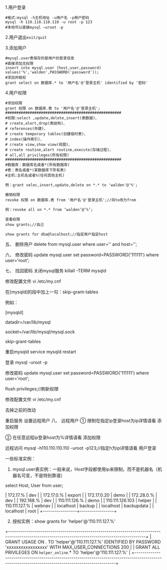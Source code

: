 1.用户登录
```
#格式:mysql -h主机地址 -u用户名 -p用户密码
mysql -h 110.110.110.110 -u root -p 123
#本地可以直接mysql –uroot -p
```
2.用户退出`exit/quit`

3.添加用户
```
#mysql.user表保存的是用户的登录信息
#直接添加无权限
insert into mysql.user (host,user,password) values('%','walden',PASSWORD('password'));
#添加并赋权
grant select on 数据库.* to '用户名'@'登录主机' identified by '密码'
```
4.用户权限
```
#添加权限
grant 权限 on 数据库.表 to '用户名'@'登录主机';
####################################################
#权限:select ,update,delete,insert(表数据)、
# create,alert,drop(表结构)、
# references(外键)、
# create temporary tables(创建临时表)、
# index(操作索引)、
# create view,show view(视图)、
# create routine,alert routine,execute(存储过程)、
# all,all privileges(所有权限)
####################################################
#数据库：数据库名或者*(所有数据库)
#表：表名或者*(某数据库下所有表)
#主机:主机名或者%(任何其他主机)

例：grant selec,insert,update,delete on *.* to 'walden'@'%';

撤销权限
revoke 权限 on 数据库.表 from '用户名'@'登录主机';//将to改为from

例：revoke all on *.* from ‘walden’@’%’;

查看权限
show grants;//自己

show grants for dba@localhost;//指定用户指定host
```
五、        删除用户
delete from mysql.user where user='' and host='';

六、        修改密码
update mysql.user set password=PASSWORD('111111') where user='root';

七、        找回密码
关闭mysql服务
killall -TERM mysqld

修改配置文件
vi /etc/my.cnf

在[mysqld]的段中加上一句：skip-grant-tables

例如：

[mysqld]

datadir=/var/lib/mysql

socket=/var/lib/mysql/mysql.sock

skip-grant-tables

重启mysqld
service mysqld restart

登录
mysql -uroot -p

修改密码
update mysql.user set password=PASSWORD('111111') where user='root';

flush privileges;//刷新权限

修改配置文件
 vi /etc/my.cnf

去掉之前的改动

重启服务
设置远程用户
八、        远程用户
①     限制在指定ip登录host为ip详情请看 添加权限

②     在任意远程ip登录host为%详情请看 添加权限

远程访问
mysql -h110.110.110.110 -uroot -p123;//指定h为ip详情请看 用户登录

 

 

一些标准实例：

1. mysql.user表实例：一般来说，Host字段都使用ip来限制，而不是机器名（机器名可变，不是特别靠谱）

select Host, User from user;

| 172.17.% | dev | 
| 172.17.0.% | export | 
| 172.17.0.20 | demo | 
| 172.28.0.% | dev | 
| 192.168.% | dev | 
| 110.111.126.% | demo | 
| 110.111.126.103 | helper          | 
| 110.111.127.% | webnav    | 
| localhost | backup | 
| localhost | backupdata | 
| localhost | root | 
+-----------------+-----------------+

2. 授权实例：show grants for 'helper'@'110.111.127.%'

+--------------------------------------------------------------------------------------------------------------------------------------------------+
| GRANT USAGE ON *.* TO 'helper'@'110.111.127.%' IDENTIFIED BY PASSWORD 'xxxxxxxxxxxxxxxxx' WITH MAX_USER_CONNECTIONS 200 | 
| GRANT ALL PRIVILEGES ON `helper_online`.* TO 'helper'@'110.111.127.%' | 
+--------------------------------------------------------------------------------------------------------------------------------------------------+
